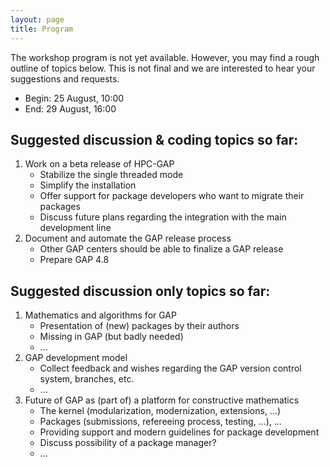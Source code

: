 ```yaml
---
layout: page
title: Program
---
```


<p class="message">
  The workshop program is not yet available.
  However, you may find a rough outline of topics below.
  This is not final and we are interested to hear your
  suggestions and requests.
</p>

* Begin: 25 August, 10:00
* End: 29 August, 16:00

## Suggested discussion & coding topics so far:

1. Work on a beta release of HPC-GAP
   * Stabilize the single threaded mode
   * Simplify the installation
   * Offer support for package developers who want to migrate their packages
   * Discuss future plans regarding the integration with the main development line
2. Document and automate the GAP release process
   * Other GAP centers should be able to finalize a GAP release
   * Prepare GAP 4.8


## Suggested discussion only topics so far:

1. Mathematics and algorithms for GAP
	* Presentation of (new) packages by their authors
	* Missing in GAP (but badly needed)
	* ...
2. GAP development model
	* Collect feedback and wishes regarding the GAP version control system, branches, etc.
	* ...
3. Future of GAP as (part of) a platform for constructive mathematics
	* The kernel (modularization, modernization, extensions, …)
	* Packages (submissions, refereeing process, testing, …), …
	* Providing support and modern guidelines for package development
	* Discuss possibility of a package manager?
	* ...
